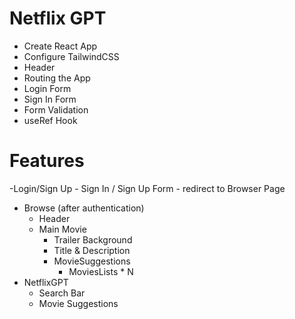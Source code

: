 # Netflix GPT

- Create React App
- Configure TailwindCSS
- Header
- Routing the App
- Login Form
- Sign In Form
- Form Validation
- useRef Hook

# Features
-Login/Sign Up
    - Sign In / Sign Up Form
    - redirect to Browser Page
- Browse (after authentication)
    - Header
    - Main Movie
        - Trailer Background
        - Title & Description
        - MovieSuggestions
            - MoviesLists * N
- NetflixGPT
    - Search Bar
    - Movie Suggestions        
